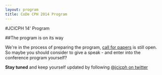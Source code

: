 ```yaml
---
layout: program
title: CoDe CPH 2014 Program
---
```

#JCICPH 14' Program

##The program is on its way

We're in the process of preparing the program, [call for papers](/agenda/cfp.html) is still open. So maybe you should consider to give a speak - and enter into the conference program yourself?

__Stay tuned__ and keep yourself updated by following [@jcicph on twitter](/social/tweets.html)

<!--
_<a href="/speakers/#">Name</a>, Company_

Presentation abstract

<h2 id="jci_state_of_union">Keynote: To be announced - Stay tuned</h2>

_<a href="/speakers/#">Name</a>, Company_

Presentation abstract

<h2 id="cd_whats_the_point">Title</h2>

_<a href="/speakers/#">Name</a>, Company_

Presentation abstract

<h2 id="CI_early_n_often">Title</h2>

_<a href="/speakers/#">Name</a>, Company_

Presentation abstract

-->
